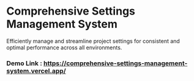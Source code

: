 # Comprehensive Settings Management System

Efficiently manage and streamline project settings for consistent and optimal performance across all environments.

### Demo Link : https://comprehensive-settings-management-system.vercel.app/
